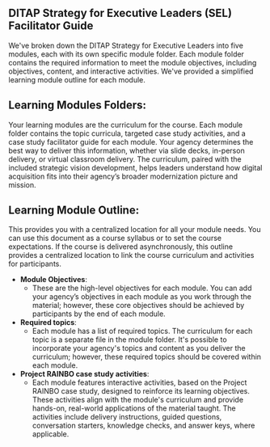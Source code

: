 ## DITAP Strategy for Executive Leaders (SEL) Facilitator Guide
We've broken down the DITAP Strategy for Executive Leaders into five modules, each with its own specific module folder. Each module folder contains the required information to meet the module objectives, including objectives, content, and interactive activities. We've provided a simplified learning module outline for each module. 

## Learning Modules Folders:
Your learning modules are the curriculum for the course. Each module folder contains the topic curricula, targeted case study activities, and a case study facilitator guide for each module. Your agency determines the best way to deliver this information, whether via slide decks, in-person delivery, or virtual classroom delivery. The curriculum, paired with the included strategic vision development, helps leaders understand how digital acquisition fits into their agency’s broader modernization picture and mission. 

## Learning Module Outline:
This provides you with a centralized location for all your module needs. You can use this document as a course syllabus or to set the course expectations. If the course is delivered asynchronously, this outline provides a centralized location to link the course curriculum and activities for participants. 

- **Module Objectives**:
    - These are the high-level objectives for each module. You can add your agency’s objectives in each module as you work through the material; however, these core objectives should be achieved by participants by the end of each module. 
- **Required topics**:
    - Each module has a list of required topics. The curriculum for each topic is a separate file in the module folder. It's possible to incorporate your agency's topics and content as you deliver the curriculum; however, these required topics should be covered within each module. 
- **Project RAINBO case study activities**:
    - Each module features interactive activities, based on the Project RAINBO case study, designed to reinforce its learning objectives. These activities align with the module's curriculum and provide hands-on, real-world applications of the material taught. The activities include delivery instructions, guided questions, conversation starters, knowledge checks, and answer keys, where applicable.

